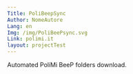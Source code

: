 ```yaml
---
Title: PoliBeepSync
Author: NomeAutore
Lang: en
Img: /img/PoliBeePsync.svg
Link: polimi.it
layout: projectTest
---
```

Automated PoliMi BeeP folders download.
